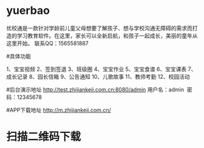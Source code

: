 # yuerbao
优校通是一款针对学龄前儿童父母想要了解孩子、想与学校沟通无障碍的需求而打造的学习教育软件。在这里，家长可以全新启航，和孩子一起成长，美丽的童年从这里开始。
联系QQ：1565581887

#具体功能

1、宝宝视频
2、签到签退
3、班级圈
4、宝宝作业
5、宝宝食谱
6、宝宝课表
7、成长记录
8、园长信箱
9、公告通知
10、儿歌故事
11、教师考勤
12、校园活动

#后台演示地址
http://test.zhijiankeji.com.cn:8080/admin
用户名：admin  密码：12345678

#APP下载地址
http://m.zhijiankeji.com.cn/

# 扫描二维码下载
